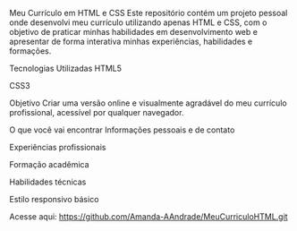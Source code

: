 Meu Currículo em HTML e CSS
Este repositório contém um projeto pessoal onde desenvolvi meu currículo utilizando apenas HTML e CSS, com o 
objetivo de praticar minhas habilidades em desenvolvimento web e apresentar de forma interativa minhas experiências, habilidades e formações.

Tecnologias Utilizadas
HTML5

CSS3

Objetivo
Criar uma versão online e visualmente agradável do meu currículo profissional, acessível por qualquer navegador.

O que você vai encontrar
Informações pessoais e de contato

Experiências profissionais

Formação acadêmica

Habilidades técnicas

Estilo responsivo básico

Acesse aqui: https://github.com/Amanda-AAndrade/MeuCurriculoHTML.git
